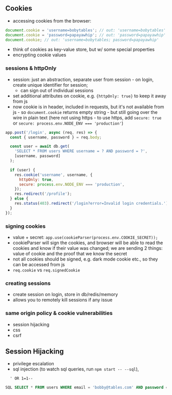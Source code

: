 ## Cookies

- accessing cookies from the browser:

```js
document.cookie = 'username=bobytables'; // out: 'username=bobytables'
document.cookie = 'password=papayawhip'; // out: 'password=papayawhip'
document.cookie; // out: 'username=bobytables; password=papayawhip'
```

- think of cookies as key-value store, but w/ some special properties
- encrypting cookie values

### sessions & httpOnly

- session: just an abstraction, separate user from session - on login, create unique identifier for session;
  - can sign out of individual sessions
- set additional attributes on cookie, e.g. `{httpOnly: true}` to keep it away from js
- now cookie is in header, included in requests, but it's not available from js - so `document.cookie` returns empty string - but still going over the wire in plain text (here not using https - to use https, add `secure: true` or `secure: process.env.NODE_ENV === 'production'`)

```js
app.post('/login', async (req, res) => {
  const { username, password } = req.body;

  const user = await db.get(
    'SELECT * FROM users WHERE username = ? AND password = ?',
    [username, password]
  );

  if (user) {
    res.cookie('username', username, {
      httpOnly: true,
      secure: process.env.NODE_ENV === 'production',
    });
    res.redirect('/profile');
  } else {
    res.status(403).redirect('/login?error=Invalid login credentials.');
  }
});
```

### signing cookies

- value + secret:
  `app.use(cookieParser(process.env.COOKIE_SECRET));`
- cookieParser will sign the cookies, and browser will be able to read the cookies and know if their value was changed; we are sending 2 things: value of cookie and the proof that we know the secret
- not all cookies should be signed, e.g. dark mode cookie etc., so they can be accessed from js
- `req.cookie` vs `req.signedCookie`

### creating sessions

- create session on login, store in db/redis/memory
- allows you to remotely kill sessions if any issue

### same origin policy & cookie vulnerabilities

- session hijacking
- css
- csrf

## Session Hijacking

- privilege escalation
- sql injection (to watch sql queries, run `npm start -- --sql`),

```
  ' OR 1=1--
```

```sql
SQL SELECT * FROM users WHERE email = 'bobby@tables.com' AND password = '' OR 1=1--'
```
